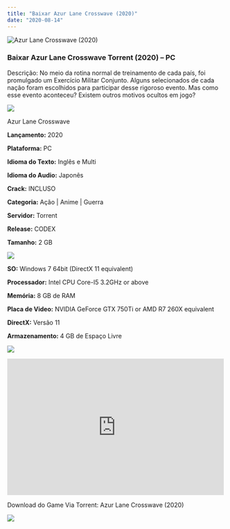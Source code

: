 ```yaml
---
title: "Baixar Azur Lane Crosswave (2020)"
date: "2020-08-14"
---
```


![Azur Lane Crosswave (2020)](https://1.bp.blogspot.com/-sT6qDY1zBAs/XtwjnBrO6wI/AAAAAAAAAhc/K4Nk0Xiy4LsiXjLS0-FcYNMZsAdwKFRdQCNcBGAsYHQ/s320/poster.jpg "Azur Lane Crosswave (2020)")

### Baixar Azur Lane Crosswave Torrent (2020) – PC

Descrição: No meio da rotina normal de treinamento de cada país, foi promulgado um Exercício Militar Conjunto. Alguns selecionados de cada nação foram escolhidos para participar desse rigoroso evento. Mas como esse evento aconteceu? Existem outros motivos ocultos em jogo?

![](https://1.bp.blogspot.com/-XIAoZor_ewQ/Xt6k8H1cWZI/AAAAAAAAAi0/ilpuaB8rZPEVaqlqGRfNNCm7JswQXlEKwCEwYBhgLKs4DAL1OcqxB9b6sB78yK_TV_BnZWd6jlTTzPnAhWbjIRILHp-4pX8Vt4raB1Uqo3BKTVmrC8MqhoZvDw7YTyLj0-yQ_UYKBpAg-nJebFMZCmhme10zYdYRf0bSG0229XEOiFMtXHzEA_5ZPbywGHH1C6L7JjzoWWeG8dt4BkjRJQmGwUdvhFBWZ8C3wbU2QNIssOkVgoun-LLIirQ7p9bh1Wg16J0Nu1uLYQgq4HLwrRdDv-B_C9fr033tBaz7awsyrts4Tl3TLNz7Ba9obDpSWmji4jk1oCNBFdqhiM-mBGbPOjmTuXKrknszrlNVIGzxOIDgbpNQJkVcTuIuIKlksMQK-5MSYz0aOsZiAGefazxaabstC7w9xmSEBJNaRptzeVWtq9UJK7aOT0MfEG4kcQZL4SiMpsgVta_Fm894tRHrViUpwBGI18QK4IRkmBp54g3OFhffklCZoUQusPKaetnD_cYuPbxNLLx3zOIc5yt8TWiqfib0FXDaODBnJ0yBuTtUTWQDHfFoB0y9xU_40_UR05pqbIV_62KjdTJ-n3Lx88LLY5u1aHLdRlja_S4klsyUbKZ3OELXmdihFlb1KG1VjB7zd6vDGmdJdIlOgMIDk-vYF/s400/Bot{1e4a638742c4ba6e593ba415a1cdf07bd8fcfe8eb821de52635c6c59191c9881}25C3{1e4a638742c4ba6e593ba415a1cdf07bd8fcfe8eb821de52635c6c59191c9881}25A3o{1e4a638742c4ba6e593ba415a1cdf07bd8fcfe8eb821de52635c6c59191c9881}2Bde{1e4a638742c4ba6e593ba415a1cdf07bd8fcfe8eb821de52635c6c59191c9881}2BInforma{1e4a638742c4ba6e593ba415a1cdf07bd8fcfe8eb821de52635c6c59191c9881}25C3{1e4a638742c4ba6e593ba415a1cdf07bd8fcfe8eb821de52635c6c59191c9881}25A7{1e4a638742c4ba6e593ba415a1cdf07bd8fcfe8eb821de52635c6c59191c9881}25C3{1e4a638742c4ba6e593ba415a1cdf07bd8fcfe8eb821de52635c6c59191c9881}25B5es.jpg)

Azur Lane Crosswave

**Lançamento:** 2020

**Plataforma:** PC

**Idioma do Texto:** Inglês e Multi

**Idioma do Audio:** Japonês

**Crack:** INCLUSO

**Categoria:** Ação | Anime | Guerra

**Servidor:** Torrent

**Release:** CODEX

**Tamanho:** 2 GB

![](https://1.bp.blogspot.com/-h4INo_OBwls/Xt6lEEMpxNI/AAAAAAAAAi4/FVQ--XkVQEMwQlxNPe5qGL-mO21_698AwCEwYBhgLKtQDAL1Ocqxh6zIB28f3m8Qy3wzsbYny3ZjxJs7QssB7fzOt5GFb28oLURaCOySPfKLWAZ5Gb_rz_97DcPfqrTWI2Ss6Yq7DsXKrcwayp6KcmCYWzGjoeSBu0_0uURUeAMYllIBEd0RGmVQb5a-ENffnK_RY0Rbsju2DAkeLpgAQViBilbpp5iRDmtMcyjQP_M9UzByWoqoOV8egdh0-4dqv43urz0YzxPUXa9hjKkLDwWIRY5f9YUA3biAwWPS3v1n470KzZMF0UtZ9GVWLL5cXIO3LutmODDq4Dmw0EWSX_xe77Zz4Vy0aUrfM8idDn66G0zxOnh5vEO6G0cNKsly8Z-HUPXmRM2-tz75Fu0g7V-Xaqu-CMREgWoKm2ARLPjzLiOvdnfqFaDnWlK8dAhY_FPetH898CLP0lM91dTf6sbaDfXlTVdpuQpnVoU_Afm7qqvB-1ldi1gal_VNTPJli_LmtJcVoH3OMvveeoaOMFiqFyM6Gj_bzLLETJWGpRXyQjVxbGMZtAMEeoyTuQ1UK52JZWD8hdi6pCQfK_Q9N4gqr88kF_zNjqfqQxVlCHoRe01zVmfObMUTsdILucBrsFnA4z7idNO_LP6rgToCtzzcsINVZMO7j-vYF/s400/Bot{1e4a638742c4ba6e593ba415a1cdf07bd8fcfe8eb821de52635c6c59191c9881}25C3{1e4a638742c4ba6e593ba415a1cdf07bd8fcfe8eb821de52635c6c59191c9881}25A3o{1e4a638742c4ba6e593ba415a1cdf07bd8fcfe8eb821de52635c6c59191c9881}2Bde{1e4a638742c4ba6e593ba415a1cdf07bd8fcfe8eb821de52635c6c59191c9881}2BRequisitos.jpg)

**SO:** Windows 7 64bit (DirectX 11 equivalent)

**Processador:** Intel CPU Core-I5 3.2GHz or above

**Memória:** 8 GB de RAM

**Placa de Video:** NVIDIA GeForce GTX 750Ti or AMD R7 260X equivalent

**DirectX:** Versão 11

**Armazenamento:** 4 GB de Espaço Livre

![](https://1.bp.blogspot.com/-rcYyVsnA81c/Xt6lZMZ2XiI/AAAAAAAAAjA/ac4yjnQqPMAj9Z6CMhgsyN2u4-aq3O7kACEwYBhgLKs4DAL1OcqyFrB8MXXU1JCnqFdaAZdmlRKTgkO9NoRW_9T7IAqT_6K8kPuvaNh3Wrk8ZP-m9_h4Z8lFCXq9IFEMUfdfAPFk5uYFC_uwXKWiFUxNNKC913Idvj7TfedqoL4Oc2bpJI8LcyC59_kdVdzHZMehUl30hM2FyJwyXZCh-58jHQ5uX8nEoHJLOjxPJYjmLaB2zZ4OOGGC5fD0CL22dXcqhLG9pRBgH5onn_9H0sQe5ZjMAqkWoHRY3yce9BsfqFuduIrIqVfGwDhKLJcjuxnyiuYB9UyVAIJnTkCy2_LiWL6XMNgNMefJ9aqfeplcDAQFxYoAbYL7y8lSglhw0s_K9rrlx3401wEvWlttzdZ2ULlf33R9TBpZCjv-28Qz8S8bWZORNYttlXHQYT_tf0r7_xGg3MYziPqcv1KQTQPyYnnh42zWyJbUjHK_j0cD8LJHe_Lx3-p4aHX-u41wRf4ORc4pQUlyc52YiuWM6JT34QYk3-LznxYz1WltXFhOD1-KMDr7keGtyMPjA-X53U1EJk-ooEBC1zTrwbDIfAn9S3FeWDG2VrPmDMCEa5n33idYl2ZJFwQxx58bSrBa5Us4H0cA-5g7GO0c4sDbLMJDk-vYF/s400/Bot{1e4a638742c4ba6e593ba415a1cdf07bd8fcfe8eb821de52635c6c59191c9881}25C3{1e4a638742c4ba6e593ba415a1cdf07bd8fcfe8eb821de52635c6c59191c9881}25A3o{1e4a638742c4ba6e593ba415a1cdf07bd8fcfe8eb821de52635c6c59191c9881}2Bde{1e4a638742c4ba6e593ba415a1cdf07bd8fcfe8eb821de52635c6c59191c9881}2BTrailer.jpg)

<iframe allow="accelerometer; autoplay; encrypted-media; gyroscope; picture-in-picture" allowfullscreen frameborder="0" height="315" src="https://www.youtube.com/embed/GLc32tMWfQw" width="500"></iframe>

Download do Game Via Torrent: Azur Lane Crosswave (2020)

[![](https://1.bp.blogspot.com/-Rkir3Cy7E90/XthUbQKV_OI/AAAAAAAAAgU/q6xV1k8mreQnsOAbeImqH6Qi8ahsN2LpACPcBGAYYCw/s1600/Bot{1e4a638742c4ba6e593ba415a1cdf07bd8fcfe8eb821de52635c6c59191c9881}25C3{1e4a638742c4ba6e593ba415a1cdf07bd8fcfe8eb821de52635c6c59191c9881}25A3o{1e4a638742c4ba6e593ba415a1cdf07bd8fcfe8eb821de52635c6c59191c9881}2Bde{1e4a638742c4ba6e593ba415a1cdf07bd8fcfe8eb821de52635c6c59191c9881}2BDownload.jpg)](aa1675644f50026fa2b2cbd79b9e2cae7120cd6e&dn=Azur.Lane.Crosswave-CODEX&tr=http{1e4a638742c4ba6e593ba415a1cdf07bd8fcfe8eb821de52635c6c59191c9881}3A{1e4a638742c4ba6e593ba415a1cdf07bd8fcfe8eb821de52635c6c59191c9881}2F{1e4a638742c4ba6e593ba415a1cdf07bd8fcfe8eb821de52635c6c59191c9881}2Ftracker.trackerfix.com{1e4a638742c4ba6e593ba415a1cdf07bd8fcfe8eb821de52635c6c59191c9881}3A80{1e4a638742c4ba6e593ba415a1cdf07bd8fcfe8eb821de52635c6c59191c9881}2Fannounce&tr=udp{1e4a638742c4ba6e593ba415a1cdf07bd8fcfe8eb821de52635c6c59191c9881}3A{1e4a638742c4ba6e593ba415a1cdf07bd8fcfe8eb821de52635c6c59191c9881}2F{1e4a638742c4ba6e593ba415a1cdf07bd8fcfe8eb821de52635c6c59191c9881}2F9.rarbg.me{1e4a638742c4ba6e593ba415a1cdf07bd8fcfe8eb821de52635c6c59191c9881}3A2760&tr=udp{1e4a638742c4ba6e593ba415a1cdf07bd8fcfe8eb821de52635c6c59191c9881}3A{1e4a638742c4ba6e593ba415a1cdf07bd8fcfe8eb821de52635c6c59191c9881}2F{1e4a638742c4ba6e593ba415a1cdf07bd8fcfe8eb821de52635c6c59191c9881}2F9.rarbg.to{1e4a638742c4ba6e593ba415a1cdf07bd8fcfe8eb821de52635c6c59191c9881}3A2780)
